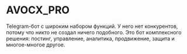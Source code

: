 # AVOCX_PRO
Telegram-бот с широким набором функций. У него нет конкурентов, потому что никто не создал ничего подобного. Это бот комплексного решения: постинг, управление, аналитика, продвижение, защита и многое-многое другое.
